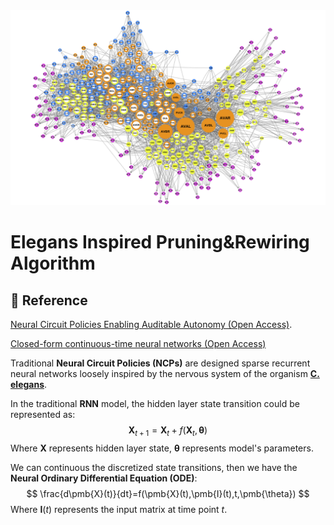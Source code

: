 <div  align="center"><img  src="https://github.com/lhtPeking/pruningElegans/blob/main/imgs/connectome.png?raw=true"  width="800"/></div>

# Elegans Inspired Pruning&Rewiring Algorithm

## 📜 Reference

  

[Neural Circuit Policies Enabling Auditable Autonomy (Open Access)](https://publik.tuwien.ac.at/files/publik_292280.pdf).

[Closed-form continuous-time neural networks (Open Access)](https://www.nature.com/articles/s42256-022-00556-7)

  

Traditional **Neural Circuit Policies (NCPs)** are designed sparse recurrent neural networks loosely inspired by the nervous system of the organism [**C. elegans**](http://www.wormbook.org/chapters/www_celegansintro/celegansintro.html). 

In the traditional **RNN** model, the hidden layer state transition could be represented as:
$$
\pmb{X}_{t+1}=\pmb{X}_t+f(\pmb{X}_t, \pmb{\theta})
$$
Where $\pmb{X}$ represents hidden layer state, $\pmb{\theta}$ represents model's parameters.

We can continuous the discretized state transitions, then we have the **Neural Ordinary Differential Equation (ODE)**:
$$
\frac{d\pmb{X}(t)}{dt}=f(\pmb{X}(t),\pmb{I}(t),t,\pmb{\theta})
$$
Where $\pmb{I}(t)$ represents the input matrix at time point $t$.